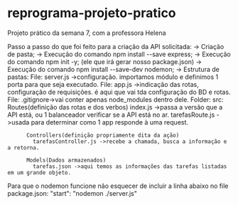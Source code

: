 # reprograma-projeto-pratico
Projeto prático da semana 7, com a professora Helena

Passo a passo do que foi feito para a criação da API solicitada:
-> Criação de pasta;
-> Execução do comando npm install --save express;
-> Execução do comando npm init -y; (ele que irá gerar nosso package.json)
-> Execução do comando npm install --save-dev nodemon;
-> Estrutura de pastas:
  File: server.js ->configuração. importamos módulo e definimos 1 porta para que seja executado.
  File: app.js    ->indicação das rotas, configuração de requisições. é aqui que vai tda configuração do BD e rotas.
  File: .gitignore->vai conter apenas node_modules dentro dele.
  Folder: src:
          Routes(definição das rotas e dos verbos)
            index.js ->passa a versão que a API está, ou 1 balanceador verificar se a API está no ar.
            tarefasRoute.js ->usada para determinar como 1 app responde à uma request.
           
          Controllers(definição propriamente dita da ação)
            tarefasController.js ->recebe a chamada, busca a informação e a retorna.
          
          Models(Dados armazenados)
            tarefas.json ->aqui temos as informações das tarefas listadas em um grande objeto. 
            
   Para que o nodemon funcione não esquecer de incluir a linha abaixo no file package.json:
    "start": "nodemon ./server.js"
